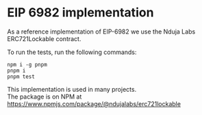 # EIP 6982 implementation

As a reference implementation of EIP-6982 we use the Nduja Labs ERC721Lockable contract.

To run the tests, run the following commands:

```shell
npm i -g pnpm
pnpm i
pnpm test
```

This implementation is used in many projects.  
The package is on NPM at https://www.npmjs.com/package/@ndujalabs/erc721lockable
